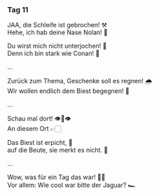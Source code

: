 ### Tag 11

JAA, die Schleife ist gebrochen! ⚒️  
Hehe, ich hab deine Nase Nolan! 👃
  
Du wirst mich nicht unterjochen! 👷  
Denn ich bin stark wie Conan! 💪  
  
...
  
Zurück zum Thema, Geschenke soll es regnen! 🌧️  
Wir wollen endlich dem Biest begegnen! 🙈
  
...
  
Schau mal dort! 👁👄👁  
An diesem Ort 👉🏻  
  
Das Biest ist erpicht, 🦁  
auf die Beute, sie merkt es nicht. 🐑
  
...
  
Wow, was für ein Tag das war! 🤩🤯  
Vor allem: Wie cool war bitte der Jaguar? 🏎
